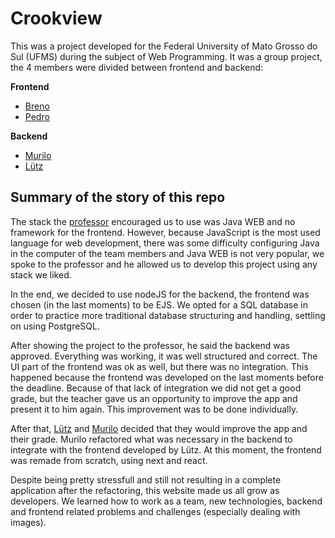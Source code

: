 # Crookview

This was a project developed for the Federal University of Mato Grosso do Sul (UFMS) during the subject of Web Programming.
It was a group project, the 4 members were divided between frontend and backend:

**Frontend**
- [Breno](https://github.com/Breno7K)
- [Pedro](https://github.com/Pslittee01)

**Backend**
- [Murilo](https://github.com/MuriloMatias)
- [Lütz](https://github.com/lutzzdias)

## Summary of the story of this repo

The stack the [professor](https://github.com/hsborges) encouraged us to use was Java WEB and no framework for the frontend. However, because JavaScript is the most used language for web development, there was some difficulty configuring Java in the computer of the team members and Java WEB is not very popular, we spoke to the professor and he allowed us to develop this project using any stack we liked.

In the end, we decided to use nodeJS for the backend, the frontend was chosen (in the last moments) to be EJS. 
We opted for a SQL database in order to practice more traditional database structuring and handling, settling on using PostgreSQL.

After showing the project to the professor, he said the backend was approved. Everything was working, it was well structured and correct. The UI part of the frontend was ok as well, but there was no integration. This happened because the frontend was developed on the last moments before the deadline. Because of that lack of integration we did not get a good grade, but the teacher gave us an opportunity to improve the app and present it to him again. This improvement was to be done individually.

After that, [Lütz](https://github.com/lutzzdias) and [Murilo](https://github.com/MuriloMatias) decided that they would improve the app and their grade. Murilo refactored what was necessary in the backend to integrate with the frontend developed by Lütz. At this moment, the frontend was remade from scratch, using next and react.

Despite being pretty stressfull and still not resulting in a complete application after the refactoring, this website made us all grow as developers. We learned how to work as a team, new technologies, backend and frontend related problems and challenges (especially dealing with images).
